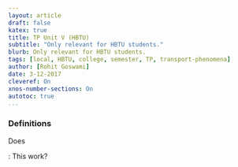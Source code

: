 ```yaml
---
layout: article
draft: false
katex: true
title: TP Unit V (HBTU)
subtitle: "Only relevant for HBTU students."
blurb: Only relevant for HBTU students.
tags: [local, HBTU, college, semester, TP, transport-phenomena]
author: [Rohit Goswami]
date: 3-12-2017
cleveref: On
xnos-number-sections: On
autotoc: true
...
```


### Definitions

Does

:   This work?